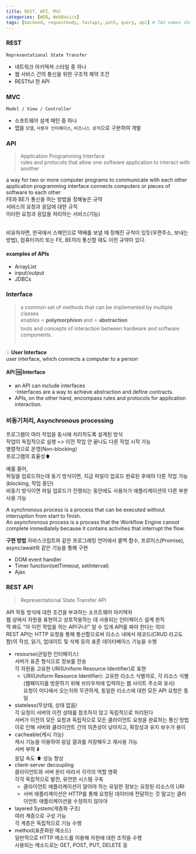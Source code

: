 ```yaml
---
title: REST, API, MVC
categories: [WEB, WebBasics]
tags: [backend, requestbody, fastapi, path, query, api] # TAG names should always be lowercase
---
```


### **REST**

`Representational State Transfer`<br>

- 네트워크 아키텍쳐 스타일 중 하나 <br>
- 웹 서비스 간의 통신을 위한 구조적 졔약 조건<br>
- RESTful 한 API<br>

### **MVC**

`Model / View / Controller`

- 소프트웨어 설계 패턴 중 하나
- 앱을 `모델`, `사용자 인터페이스`, `비즈니스 로직`으로 구분하여 개발

### **API**

> Application Programming Interface<br>
> rules and protocols that allow one software application to interact with another<br>

a way for two or more computer programs to communicate with each other <br>
application programming interface connects computers or pieces of software to each other <br>
FE와 BE가 통신을 하는 방법을 정해놓은 규약 <br>
서비스의 요청과 응답에 대한 규칙 <br>
이러한 요청과 응답을 처리하는 서비스(기능) <br>
<br>

비유하자면, 한국에서 스페인으로 택배를 보낼 때 정해진 규칙이 있듯(우편주소, 보내는 방법), 컴퓨터끼리 또는 FE, BE끼리 통신할 때도 이런 규약이 있다. <br>

#### examples of APIs

- ArrayList <br>
- input/output <br>
- JDBCs <br>

### Interface

> a common set of methods that can be implemented by multiple classes <br>
> enables ⭐️ **polymorphism** and ⭐️ **abstraction** <br>
> tools and concepts of interaction between hardware and software components. <br>
> <br>

💡 **User Interface** <br>
user interface, which connects a computer to a person <br>

#### API 🆚 Interface

- an API can include interfaces <br>
  -Interfaces are a way to achieve abstraction and define contracts. <br>
- APIs, on the other hand, encompass rules and protocols for application interaction. <br>

### **비동기처리, Asynchronous processing**

프로그램이 여러 작업을 동시에 처리하도록 설계된 방식 <br>
작업이 독립적으로 실행 => 이전 작업 안 끝나도 다른 작업 시작 가능 <br>
병렬적으로 운영(Non-blocking) <br>
프로그램의 효율성⬆️ <br>

예를 들어, <br>
파일을 업로드하는데 동기 방식이면, 지금 파일이 업로드 완료된 후에야 다른 작업 가능(blocking, 작업 중단)<br>
비동기 방식이면 파일 업로드가 진행되는 동안에도 사용자가 애플리케이션의 다른 부분 사용 가능<br>

A synchronous process is a process that can be executed without interruption from start to finish. <br>
An asynchronous process is a process that the Workflow Engine cannot complete immediately because it contains activities that interrupt the flow. <br>

**구현 방법**
자바스크립트와 같은 프로그래밍 언어에서 콜백 함수, 프로미스(Promise), async/await와 같은 기능을 통해 구현 <br>

- DOM event handler <br>
- Timer function(setTimeout, setInterval) <br>
- Ajax <br>

### **REST API**

> Representational State Transfer API

API 작동 방식에 대한 조건을 부과하는 소프트웨어 아키텍처 <br>
웹 상에서 자원을 표현하고 상호작용하는 데 사용되는 인터페이스 설계 원칙 <br>
딱 봐도 "아 이런 작업을 하는 API구나!" 알 수 있게 API를 짜야 한다는 의미 <br>
REST API는 HTTP 요청을 통해 통신함으로써 리소스 내에서 레코드(CRUD 라고도 함)의 작성, 읽기, 업데이트 및 삭제 등의 표준 데이터베이스 기능을 수행 <br>

- resourse(균일한 인터페이스) <br>
  서버가 표준 형식으로 정보를 전송 <br>
  각 자원을 고유한 URI(Uniform Resource Identifier)로 표현 <br>
  - URI(Uniform Resource Identifier): 고유한 리소스 식별자로, 각 리소스 식별(웹페이지를 방문하기 위해 브라우저에 입력하는 웹 사이트 주소와 유사) <br>
    요청이 어디에서 오는지와 무관하게, 동일한 리소스에 대한 모든 API 요청은 동일 <br>
- stateless(무상태, 상태 없음) <br>
  각 요청이 서버의 이전 상태를 참조하지 않고 독립적으로 처리된다 <br>
  서버가 이전의 모든 요청과 독립적으로 모든 클라이언트 요청을 완료하는 통신 방법 <br>
  이로 인해 서버와 클라이언트 간의 의존성이 낮아지고, 확장성과 유지 보수가 용이 <br>
- cacheable(캐시 가능) <br>
  캐시 기능을 이용하여 응답 결과를 저장해두고 재사용 가능 <br>
  서버 부하 ⬇️ <br>
  응답 속도 ⬆️ 성능 향상 <br>
- client-server decoupling <br>
  클라이언트와 서버 분리 따라서 각각의 역할 명확 <br>
  각각 독립적으로 발전, 유연한 시스템 구축 <br>
  - 클라이언트 애플리케이션이 알아야 하는 유일한 정보는 요청된 리소스의 URI <br>
  - 서버 애플리케이션은 HTTP를 통해 요청된 데이터에 전달하는 것 말고는 클라이언트 애플리케이션을 수정하지 않아야 <br>
- layered System(게층화 구조) <br>
  여러 계층으로 구성 가능 <br>
  각 계층은 독립적으로 기능 수행 <br>
- method(표준화된 메소드) <br>
  일반적으로 HTTP 메소드를 이용해 자원에 대한 조작을 수행 <br>
  사용되는 메소드로는 GET, POST, PUT, DELETE 등 <br>
